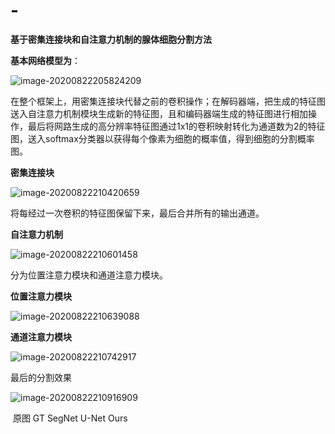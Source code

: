 # -
**基于密集连接块和自注意力机制的腺体细胞分割方法**



**基本网络模型为**：

![image-20200822205824209](C:\Users\Mosu\AppData\Roaming\Typora\typora-user-images\image-20200822205824209.png)

在整个框架上，用密集连接块代替之前的卷积操作；在解码器端，把生成的特征图送入自注意力机制模块生成新的特征图，且和编码器端生成的特征图进行相加操作，最后将网路生成的高分辨率特征图通过1x1的卷积映射转化为通道数为2的特征图，送入softmax分类器以获得每个像素为细胞的概率值，得到细胞的分割概率图。



**密集连接块**

![image-20200822210420659](C:\Users\Mosu\AppData\Roaming\Typora\typora-user-images\image-20200822210420659.png)

将每经过一次卷积的特征图保留下来，最后合并所有的输出通道。



**自注意力机制**

![image-20200822210601458](C:\Users\Mosu\AppData\Roaming\Typora\typora-user-images\image-20200822210601458.png)

分为位置注意力模块和通道注意力模块。

**位置注意力模块**

![image-20200822210639088](C:\Users\Mosu\AppData\Roaming\Typora\typora-user-images\image-20200822210639088.png)

**通道注意力模块**

![image-20200822210742917](C:\Users\Mosu\AppData\Roaming\Typora\typora-user-images\image-20200822210742917.png)





最后的分割效果

![image-20200822210916909](C:\Users\Mosu\AppData\Roaming\Typora\typora-user-images\image-20200822210916909.png)

​						原图							GT						SegNet					 U-Net					 Ours